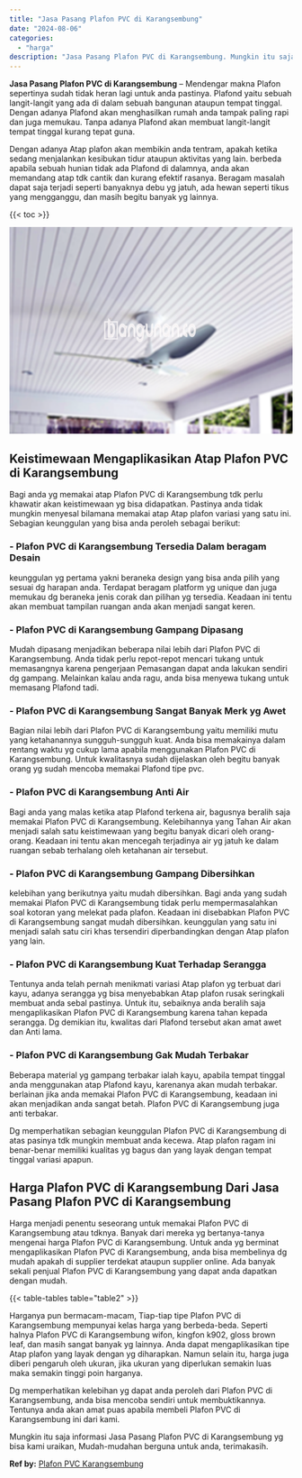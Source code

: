 ```yaml
---
title: "Jasa Pasang Plafon PVC di Karangsembung"
date: "2024-08-06"
categories: 
  - "harga"
description: "Jasa Pasang Plafon PVC di Karangsembung. Mungkin itu saja informasi Jasa Pasang Plafon PVC di Karangsembung yg bisa kami uraikan, Mudah-mudahan berguna untuk..."
---
```


**Jasa Pasang Plafon PVC di Karangsembung** – Mendengar makna Plafon sepertinya sudah tidak heran lagi untuk anda pastinya. Plafond yaitu sebuah langit-langit yang ada di dalam sebuah bangunan ataupun tempat tinggal. Dengan adanya Plafond akan menghasilkan rumah anda tampak paling rapi dan juga memukau. Tanpa adanya Plafond akan membuat langit-langit tempat tinggal kurang tepat guna.

Dengan adanya Atap plafon akan membikin anda tentram, apakah ketika sedang menjalankan kesibukan tidur ataupun aktivitas yang lain. berbeda apabila sebuah hunian tidak ada Plafond di dalamnya, anda akan memandang atap tdk cantik dan kurang efektif rasanya. Beragam masalah dapat saja terjadi seperti banyaknya debu yg jatuh, ada hewan seperti tikus yang mengganggu, dan masih begitu banyak yg lainnya.

{{< toc >}}

![Jasa Pasang Plafon PVC di Karangsembung](/images/flafond-pvc-murah30.png)

## Keistimewaan Mengaplikasikan Atap Plafon PVC di Karangsembung

Bagi anda yg memakai atap Plafon PVC di Karangsembung tdk perlu khawatir akan keistimewaan yg bisa didapatkan. Pastinya anda tidak mungkin menyesal bilamana memakai atap Atap plafon variasi yang satu ini. Sebagian keunggulan yang bisa anda peroleh sebagai berikut:

### \- Plafon PVC di Karangsembung Tersedia Dalam beragam Desain

keunggulan yg pertama yakni beraneka design yang bisa anda pilih yang sesuai dg harapan anda. Terdapat beragam platform yg unique dan juga memukau dg beraneka jenis corak dan pilihan yg tersedia. Keadaan ini tentu akan membuat tampilan ruangan anda akan menjadi sangat keren.

### \- Plafon PVC di Karangsembung Gampang Dipasang

Mudah dipasang menjadikan beberapa nilai lebih dari Plafon PVC di Karangsembung. Anda tidak perlu repot-repot mencari tukang untuk memasangnya karena pengerjaan Pemasangan dapat anda lakukan sendiri dg gampang. Melainkan kalau anda ragu, anda bisa menyewa tukang untuk memasang Plafond tadi.

### \- Plafon PVC di Karangsembung Sangat Banyak Merk yg Awet

Bagian nilai lebih dari Plafon PVC di Karangsembung yaitu memiliki mutu yang ketahanannya sungguh-sungguh kuat. Anda bisa memakainya dalam rentang waktu yg cukup lama apabila menggunakan Plafon PVC di Karangsembung. Untuk kwalitasnya sudah dijelaskan oleh begitu banyak orang yg sudah mencoba memakai Plafond tipe pvc.

### \- Plafon PVC di Karangsembung Anti Air

Bagi anda yang malas ketika atap Plafond terkena air, bagusnya beralih saja memakai Plafon PVC di Karangsembung. Kelebihannya yang Tahan Air akan menjadi salah satu keistimewaan yang begitu banyak dicari oleh orang-orang. Keadaan ini tentu akan mencegah terjadinya air yg jatuh ke dalam ruangan sebab terhalang oleh ketahanan air tersebut.

### \- Plafon PVC di Karangsembung Gampang Dibersihkan

kelebihan yang berikutnya yaitu mudah dibersihkan. Bagi anda yang sudah memakai Plafon PVC di Karangsembung tidak perlu mempermasalahkan soal kotoran yang melekat pada plafon. Keadaan ini disebabkan Plafon PVC di Karangsembung sangat mudah dibersihkan. keunggulan yang satu ini menjadi salah satu ciri khas tersendiri diperbandingkan dengan Atap plafon yang lain.

### \- Plafon PVC di Karangsembung Kuat Terhadap Serangga

Tentunya anda telah pernah menikmati variasi Atap plafon yg terbuat dari kayu, adanya serangga yg bisa menyebabkan Atap plafon rusak seringkali membuat anda sebal pastinya. Untuk itu, sebaiknya anda beralih saja mengaplikasikan Plafon PVC di Karangsembung karena tahan kepada serangga. Dg demikian itu, kwalitas dari Plafond tersebut akan amat awet dan Anti lama.

### \- Plafon PVC di Karangsembung Gak Mudah Terbakar

Beberapa material yg gampang terbakar ialah kayu, apabila tempat tinggal anda menggunakan atap Plafond kayu, karenanya akan mudah terbakar. berlainan jika anda memakai Plafon PVC di Karangsembung, keadaan ini akan menjadikan anda sangat betah. Plafon PVC di Karangsembung juga anti terbakar.

Dg memperhatikan sebagian keunggulan Plafon PVC di Karangsembung di atas pasinya tdk mungkin membuat anda kecewa. Atap plafon ragam ini benar-benar memiliki kualitas yg bagus dan yang layak dengan tempat tinggal variasi apapun.

## Harga Plafon PVC di Karangsembung Dari Jasa Pasang Plafon PVC di Karangsembung

Harga menjadi penentu seseorang untuk memakai Plafon PVC di Karangsembung atau tdknya. Banyak dari mereka yg bertanya-tanya mengenai harga Plafon PVC di Karangsembung. Untuk anda yg berminat mengaplikasikan Plafon PVC di Karangsembung, anda bisa membelinya dg mudah apakah di supplier terdekat ataupun supplier online. Ada banyak sekali penjual Plafon PVC di Karangsembung yang dapat anda dapatkan dengan mudah.

{{< table-tables table="table2" >}}

Harganya pun bermacam-macam, Tiap-tiap tipe Plafon PVC di Karangsembung mempunyai kelas harga yang berbeda-beda. Seperti halnya Plafon PVC di Karangsembung wifon, kingfon k902, gloss brown leaf, dan masih sangat banyak yg lainnya. Anda dapat mengaplikasikan tipe Atap plafon yang layak dengan yg diharapkan. Namun selain itu, harga juga diberi pengaruh oleh ukuran, jika ukuran yang diperlukan semakin luas maka semakin tinggi poin harganya.

Dg memperhatikan kelebihan yg dapat anda peroleh dari Plafon PVC di Karangsembung, anda bisa mencoba sendiri untuk membuktikannya. Tentunya anda akan amat puas apabila membeli Plafon PVC di Karangsembung ini dari kami.

Mungkin itu saja informasi Jasa Pasang Plafon PVC di Karangsembung yg bisa kami uraikan, Mudah-mudahan berguna untuk anda, terimakasih.

**Ref by:** [Plafon PVC Karangsembung](https://id.wikipedia.org/wiki/Plafon)

